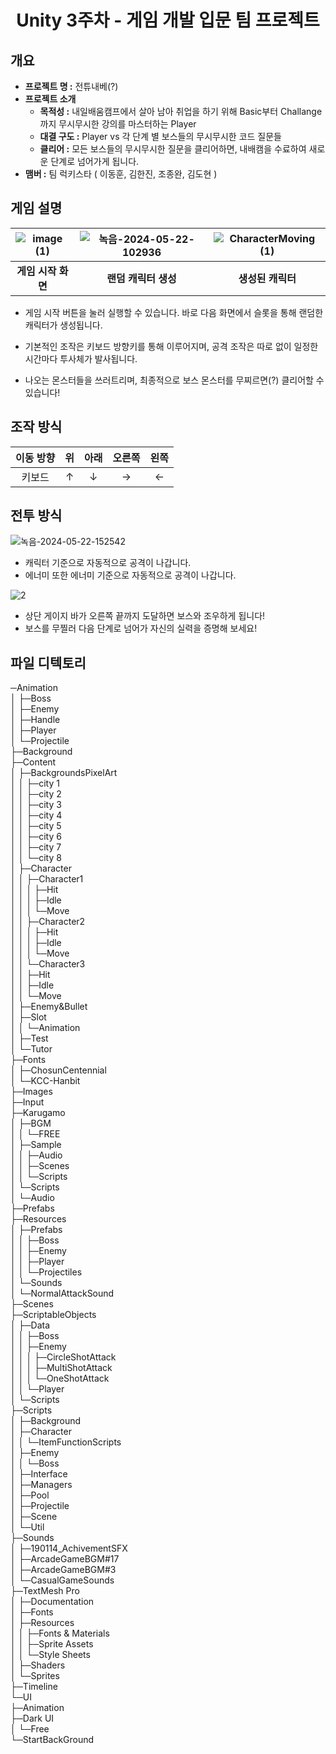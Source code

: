 # <center>Unity 3주차 - 게임 개발 입문 팀 프로젝트</center>

## 개요

- **프로젝트 명 :**  전튜내베(?)
- **프로젝트 소개**
  - **목적성 :** 내일배움캠프에서 살아 남아 취업을 하기 위해 Basic부터 Challange까지 무시무시한 강의를 마스터하는 Player
  - **대결 구도 :** Player vs 각 단계 별 보스들의 무시무시한 코드 질문들
  - **클리어 :** 모든 보스들의 무시무시한 질문을 클리어하면, 내배캠을 수료하여 새로운 단계로 넘어가게 됩니다.
- **맴버 :** 팀 럭키스타 ( 이동훈, 김한진, 조종완, 김도현 )

## 게임 설명

|![image (1)](https://github.com/kuraqura88/777Project/assets/167050509/2119c2e6-8d20-446c-999b-59d2d0c2d2e7)|![녹음-2024-05-22-102936](https://github.com/kuraqura88/777Project/assets/167050509/0f664bda-9cec-4ecd-9b98-ebae25b0de5b)|![CharacterMoving (1)](https://github.com/kuraqura88/777Project/assets/167050509/9fb03c4b-02f2-4e5e-8412-5b09a264b823)|
|:---:|:---:|:---:|
|**게임 시작 화면**|**랜덤 캐릭터 생성**|**생성된 캐릭터**|

- 게임 시작 버튼을 눌러 실행할 수 있습니다. 바로 다음 화면에서 슬롯을 통해 랜덤한 캐릭터가 생성됩니다.

- 기본적인 조작은 키보드 방향키를 통해 이루어지며, 공격 조작은 따로 없이 일정한 시간마다 투사체가 발사됩니다.

- 나오는 몬스터들을 쓰러트리며, 최종적으로 보스 몬스터를 무찌르면(?) 클리어할 수 있습니다!


## 조작 방식

|이동 방향|위|아래|오른쪽|왼쪽|
|:---:|:---:|:---:|:---:|:---:|
|키보드|↑|↓|→|←|

## 전투 방식

![녹음-2024-05-22-152542](https://github.com/kuraqura88/777Project/assets/167050509/fb1f5a3f-4bc5-43cd-9c6a-a6634dd52192)

- 캐릭터 기준으로 자동적으로 공격이 나갑니다.
- 에너미 또한 에너미 기준으로 자동적으로 공격이 나갑니다.

![2](https://github.com/kuraqura88/777Project/assets/167050509/58a30877-4d14-4ab5-8043-b06cd6b3c7f1)


- 상단 게이지 바가 오른쪽 끝까지 도달하면 보스와 조우하게 됩니다!
- 보스를 무찔러 다음 단계로 넘어가 자신의 실력을 증명해 보세요!


## 파일 디텍토리

─Animation  
│  ├─Boss  
│  ├─Enemy  
│  ├─Handle  
│  ├─Player  
│  └─Projectile  
├─Background  
├─Content  
│  ├─BackgroundsPixelArt  
│  │  ├─city 1  
│  │  ├─city 2  
│  │  ├─city 3  
│  │  ├─city 4  
│  │  ├─city 5  
│  │  ├─city 6  
│  │  ├─city 7  
│  │  └─city 8  
│  ├─Character  
│  │  ├─Character1  
│  │  │  ├─Hit  
│  │  │  ├─Idle  
│  │  │  └─Move  
│  │  ├─Character2  
│  │  │  ├─Hit  
│  │  │  ├─Idle  
│  │  │  └─Move  
│  │  └─Character3  
│  │      ├─Hit  
│  │      ├─Idle  
│  │      └─Move  
│  ├─Enemy&Bullet  
│  ├─Slot  
│  │  └─Animation  
│  ├─Test  
│  └─Tutor  
├─Fonts  
│  ├─ChosunCentennial  
│  └─KCC-Hanbit  
├─Images  
├─Input  
├─Karugamo  
│  ├─BGM  
│  │  └─FREE  
│  ├─Sample  
│  │  ├─Audio  
│  │  ├─Scenes  
│  │  └─Scripts  
│  └─Scripts  
│      └─Audio  
├─Prefabs  
├─Resources  
│  ├─Prefabs  
│  │  ├─Boss  
│  │  ├─Enemy  
│  │  ├─Player  
│  │  └─Projectiles  
│  └─Sounds  
│      └─NormalAttackSound  
├─Scenes  
├─ScriptableObjects  
│  ├─Data  
│  │  ├─Boss  
│  │  ├─Enemy  
│  │  │  ├─CircleShotAttack  
│  │  │  ├─MultiShotAttack  
│  │  │  └─OneShotAttack  
│  │  └─Player  
│  └─Scripts  
├─Scripts  
│  ├─Background  
│  ├─Character  
│  │  └─ItemFunctionScripts  
│  ├─Enemy  
│  │  └─Boss  
│  ├─Interface  
│  ├─Managers  
│  ├─Pool  
│  ├─Projectile  
│  ├─Scene  
│  └─Util  
├─Sounds  
│  ├─190114_AchivementSFX  
│  ├─ArcadeGameBGM#17  
│  ├─ArcadeGameBGM#3  
│  └─CasualGameSounds  
├─TextMesh Pro  
│  ├─Documentation  
│  ├─Fonts  
│  ├─Resources  
│  │  ├─Fonts & Materials  
│  │  ├─Sprite Assets  
│  │  └─Style Sheets  
│  ├─Shaders  
│  └─Sprites  
├─Timeline  
└─UI  
    ├─Animation  
    ├─Dark UI  
    │  └─Free  
    └─StartBackGround  
